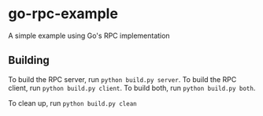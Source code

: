 # go-rpc-example
A simple example using Go's RPC implementation

## Building
To build the RPC server, run `python build.py server`. To build the RPC client, run `python build.py client`. To build both, run `python build.py both`.

To clean up, run `python build.py clean`
